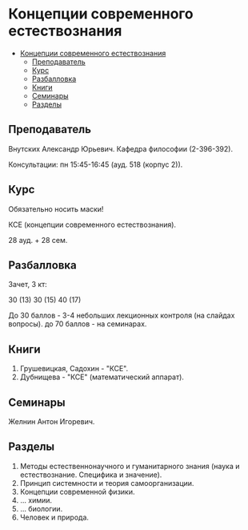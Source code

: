 # Концепции современного естествознания

- [Концепции современного естествознания](#концепции-современного-естествознания)
  - [Преподаватель](#преподаватель)
  - [Курс](#курс)
  - [Разбалловка](#разбалловка)
  - [Книги](#книги)
  - [Семинары](#семинары)
  - [Разделы](#разделы)

## Преподаватель

Внутских Александр Юрьевич.
Кафедра философии (2-396-392).

Консультации: пн 15:45-16:45 (ауд. 518 (корпус 2)).

## Курс

Обязательно носить маски!

КСЕ (концепции современного естествознания).

28 ауд. + 28 сем.

## Разбалловка

Зачет, 3 кт:

30 (13)
30 (15)
40 (17)

До 30 баллов - 3-4 небольших лекционных контроля (на слайдах вопросы).
до 70 баллов - на семинарах.

## Книги

1. Грушевицкая, Садохин - "КСЕ".
2. Дубнищева - "КСЕ" (математический аппарат).

## Семинары

Желнин Антон Игоревич.

## Разделы

1. Методы естественнонаучного и гуманитарного знания (наука и естествознание. Специфика и значение).
2. Принцип системности и теория самоорганизации.
3. Концепции современной физики.
4. ... химии.
5. ... биологии.
6. Человек и природа.
